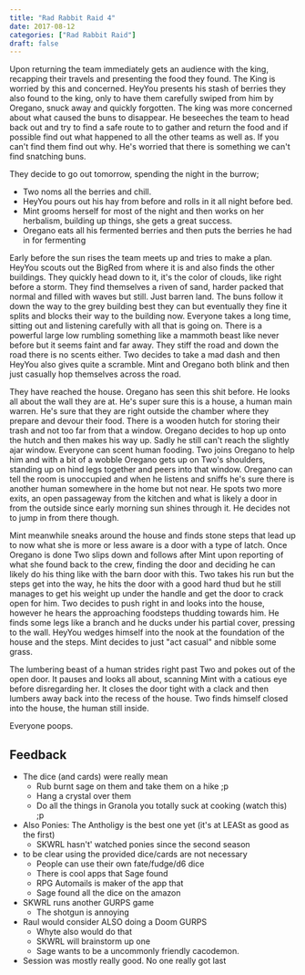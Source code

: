 ```yaml
---
title: "Rad Rabbit Raid 4"
date: 2017-08-12
categories: ["Rad Rabbit Raid"]
draft: false
---
```


Upon returning the team immediately gets an audience with the king, recapping their travels and presenting the food they found. The King is worried by this and concerned. HeyYou presents his stash of berries they also found to the king, only to have them carefully swiped from him by Oregano, snuck away and quickly forgotten. The king was more concerned about what caused the buns to disappear. He beseeches the team to head back out and try to find a safe route to to gather and return the food and if possible find out what happened to all the other teams as well as. If you can't find them find out why. He's worried that there is something we can't find snatching buns.

They decide to go out tomorrow, spending the night in the burrow; 

* Two noms all the berries and chill.
* HeyYou pours out his hay from before and rolls in it all night before bed.
* Mint grooms herself for most of the night and then works on her herbalism, building up things, she gets a great success.
* Oregano eats all his fermented berries and then puts the berries he had in for fermenting

Early before the sun rises the team meets up and tries to make a plan. HeyYou scouts out the BigRed from where it is and also finds the other buildings. They quickly head down to it, it's the color of clouds, like right before a storm. They find themselves a riven of sand, harder packed that normal and filled with waves but still. Just barren land. The buns follow it down the way to the grey building best they can but eventually they fine it splits and blocks their way to the building now. Everyone takes a long time, sitting out and listening carefully with all that is going on. There is a powerful large low rumbling something like a mammoth beast like never before but it seems faint and far away. They stiff the road and down the road there is no scents either. Two decides to take a mad dash and then HeyYou also gives quite a scramble. Mint and Oregano both blink and then just casually hop themselves across the road.

They have reached the house. Oregano has seen this shit before. He looks all about the wall they are at. He's super sure this is a house, a human main warren. He's sure that they are right outside the chamber where they prepare and devour their food. There is a wooden hutch for storing their trash and not too far from that a window. Oregano decides to hop up onto the hutch and then makes his way up. Sadly he still can't reach the slightly ajar window. Everyone can scent human fooding. Two joins Oregano to help him and with a bit of a wobble Oregano gets up on Two's shoulders, standing up on hind legs together and peers into that window. Oregano can tell the room is unoccupied and when he listens and sniffs he's sure there is another human somewhere in the home but not near. He spots two more exits, an open passageway from the kitchen and what is likely a door in from the outside since early morning sun shines through it. He decides not to jump in from there though.

Mint meanwhile sneaks around the house and finds stone steps that lead up to now what she is more or less aware is a door with a type of latch. Once Oregano is done Two slips down and follows after Mint upon reporting of what she found back to the crew, finding the door and deciding he can likely do his thing like with the barn door with this. Two takes his run but the steps get into the way, he hits the door with a good hard thud but he still manages to get his weight up under the handle and get the door to crack open for him. Two decides to push right in and looks into the house, however he hears the approaching foodsteps thudding towards him. He finds some legs like a branch and he ducks under his partial cover, pressing to the wall. HeyYou wedges himself into the nook at the foundation of the house and the steps. Mint decides to just "act casual" and nibble some grass.

The lumbering beast of a human strides right past Two and pokes out of the open door. It pauses and looks all about, scanning Mint with a catious eye before disregarding her. It closes the door tight with a clack and then lumbers away back into the recess of the house. Two finds himself closed into the house, the human still inside.

Everyone poops.

## Feedback
* The dice (and cards) were really mean
  * Rub burnt sage on them and take them on a hike ;p
  * Hang a crystal over them
  * Do all the things in Granola you totally suck at cooking (watch this) ;p
* Also Ponies: The Antholigy is the best one yet (it's at LEASt as good as the first)
  * SKWRL hasn't' watched ponies since the second season
* to be clear using the provided dice/cards are not necessary
  * People can use their own fate/fudge/d6 dice
  * There is cool apps that Sage found
  * RPG Automails is maker of the app that 
  * Sage found all the dice on the amazon
* SKWRL runs another GURPS game
  * The shotgun is annoying
* Raul would consider ALSO doing a Doom GURPS
  * Whyte also would do that
  * SKWRL will brainstorm up one
  * Sage wants to be a uncommonly friendly cacodemon.
* Session was mostly really good. No one really got last
